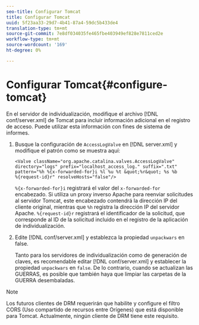 ```yaml
---
seo-title: Configurar Tomcat
title: Configurar Tomcat
uuid: 5f23aa33-29d7-4b41-87a4-59dc5b433de4
translation-type: tm+mt
source-git-commit: 7e8df034035fe465fbe403949ef828e7811ced2e
workflow-type: tm+mt
source-wordcount: '169'
ht-degree: 0%

---
```



# Configurar Tomcat{#configure-tomcat}

En el servidor de individualización, modifique el archivo [!DNL conf/server.xml] de Tomcat para incluir información adicional en el registro de acceso. Puede utilizar esta información con fines de sistema de informes.

1. Busque la configuración de `AccessLogValve` en [!DNL server.xml] y modifique el patrón como se muestra aquí:

   ```
   <Valve className="org.apache.catalina.valves.AccessLogValve" 
   directory="logs" prefix="localhost_access_log." suffix=".txt" 
   pattern="%h %{x-forwarded-for}i %l %u %t &quot;%r&quot; %s %b 
   %{request-id}r" resolveHosts="false"/>
   ```

   `%{x-forwarded-for}i` registrará el valor del  `x-forwarded-for` encabezado. Si utiliza un proxy inverso Apache para reenviar solicitudes al servidor Tomcat, este encabezado contendrá la dirección IP del cliente original, mientras que `%h` registra la dirección IP del servidor Apache. `%{request-id}r` registrará el identificador de la solicitud, que corresponde al ID de la solicitud incluido en el registro de la aplicación de individualización.

1. Edite [!DNL conf/server.xml] y establezca la propiedad `unpackwars` en false.

   Tanto para los servidores de individualización como de generación de claves, es recomendable editar [!DNL conf/server.xml] y establecer la propiedad `unpackwars` en `false`. De lo contrario, cuando se actualizan las GUERRAS, es posible que también haya que limpiar las carpetas de la GUERRA desembaladas.

>[!NOTE]
>
>Los futuros clientes de DRM requerirán que habilite y configure el filtro CORS (Uso compartido de recursos entre Orígenes) que está disponible para Tomcat. Actualmente, ningún cliente de DRM tiene este requisito.

